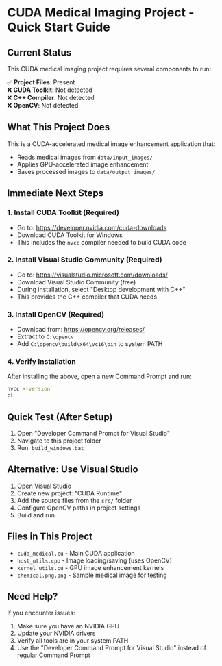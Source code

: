 # CUDA Medical Imaging Project - Quick Start Guide

## Current Status
This CUDA medical imaging project requires several components to run:

✅ **Project Files**: Present  
❌ **CUDA Toolkit**: Not detected  
❌ **C++ Compiler**: Not detected  
❌ **OpenCV**: Not detected  

## What This Project Does
This is a CUDA-accelerated medical image enhancement application that:
- Reads medical images from `data/input_images/`
- Applies GPU-accelerated image enhancement
- Saves processed images to `data/output_images/`

## Immediate Next Steps

### 1. Install CUDA Toolkit (Required)
- Go to: https://developer.nvidia.com/cuda-downloads
- Download CUDA Toolkit for Windows
- This includes the `nvcc` compiler needed to build CUDA code

### 2. Install Visual Studio Community (Required)
- Go to: https://visualstudio.microsoft.com/downloads/
- Download Visual Studio Community (free)
- During installation, select "Desktop development with C++"
- This provides the C++ compiler that CUDA needs

### 3. Install OpenCV (Required)
- Download from: https://opencv.org/releases/
- Extract to `C:\opencv`
- Add `C:\opencv\build\x64\vc16\bin` to system PATH

### 4. Verify Installation
After installing the above, open a new Command Prompt and run:
```cmd
nvcc --version
cl
```

## Quick Test (After Setup)
1. Open "Developer Command Prompt for Visual Studio"
2. Navigate to this project folder
3. Run: `build_windows.bat`

## Alternative: Use Visual Studio
1. Open Visual Studio
2. Create new project: "CUDA Runtime"
3. Add the source files from the `src/` folder
4. Configure OpenCV paths in project settings
5. Build and run

## Files in This Project
- `cuda_medical.cu` - Main CUDA application
- `host_utils.cpp` - Image loading/saving (uses OpenCV)
- `kernel_utils.cu` - GPU image enhancement kernels
- `chemical.png.png` - Sample medical image for testing

## Need Help?
If you encounter issues:
1. Make sure you have an NVIDIA GPU
2. Update your NVIDIA drivers
3. Verify all tools are in your system PATH
4. Use the "Developer Command Prompt for Visual Studio" instead of regular Command Prompt
